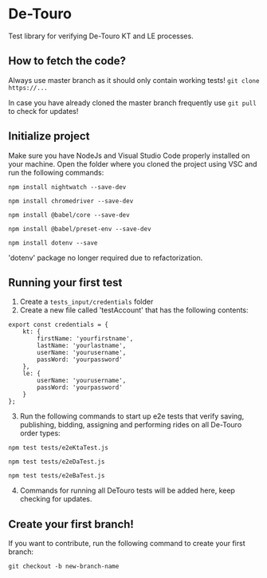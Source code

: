 # De-Touro
Test library for verifying De-Touro KT and LE processes.

## How to fetch the code?
Always use master branch as it should only contain working tests!
`git clone https://...`

In case you have already cloned the master branch frequently use `git pull` to check for updates!

## Initialize project
Make sure you have NodeJs and Visual Studio Code properly installed on your machine.
Open the folder where you cloned the project using VSC and run the following commands:

`npm install nightwatch --save-dev`

`npm install chromedriver --save-dev`

`npm install @babel/core --save-dev`

`npm install @babel/preset-env --save-dev`

`npm install dotenv --save`

'dotenv' package no longer required due to refactorization.

## Running your first test

1. Create a `tests_input/credentials` folder
2. Create a new file called 'testAccount' that has the following contents:

```
export const credentials = {
    kt: {
        firstName: 'yourfirstname',
        lastName: 'yourlastname',
        userName: 'yourusername',
        passWord: 'yourpassword'
    },
    le: {
        userName: 'yourusername',
        passWord: 'yourpassword'
    }
};
```

3. Run the following commands to start up e2e tests that verify saving, publishing, bidding, assigning and performing rides on all De-Touro order types:

`npm test tests/e2eKtaTest.js`

`npm test tests/e2eDaTest.js`

`npm test tests/e2eBaTest.js`

4. Commands for running all DeTouro tests will be added here, keep checking for updates.

## Create your first branch!
If you want to contribute, run the following command to create your first branch:

`git checkout -b new-branch-name`